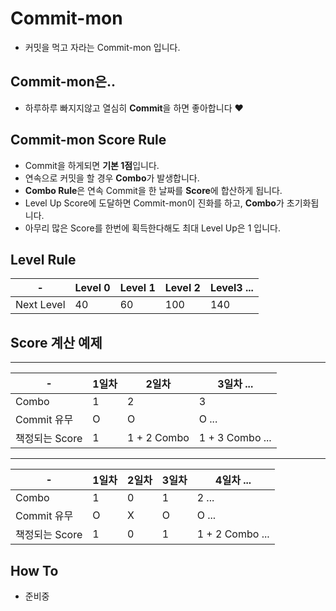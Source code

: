 # Commit-mon
- 커밋을 먹고 자라는 Commit-mon 입니다.

## Commit-mon은..
- 하루하루 빠지지않고 열심히 **Commit**을 하면 좋아합니다 ❤️

## Commit-mon Score Rule
- Commit을 하게되면 **기본 1점**입니다.
- 연속으로 커밋을 할 경우 **Combo**가 발생합니다.
- **Combo Rule**은 연속 Commit을 한 날짜를 **Score**에 합산하게 됩니다.
- Level Up Score에 도달하면 Commit-mon이 진화를 하고, **Combo**가 초기화됩니다.
- 아무리 많은 Score를 한번에 획득한다해도 최대 Level Up은 1 입니다.

## Level Rule

-|Level 0|Level 1|Level 2| Level3 ...
-|-|-|-|-
Next Level|40|60|100|140

## Score 계산 예제
---
-|1일차|2일차|3일차 ...
-|-|-|-
Combo|1|2|3
Commit 유무|O|O|O ...
책정되는 Score|1|1 + 2 Combo|1 + 3 Combo ...
---
-|1일차|2일차|3일차|4일차 ...
-|-|-|-|-
Combo|1|0|1|2 ...
Commit 유무|O|X|O|O ...
책정되는 Score|1|0|1|1 + 2 Combo ...

## How To
- 준비중
